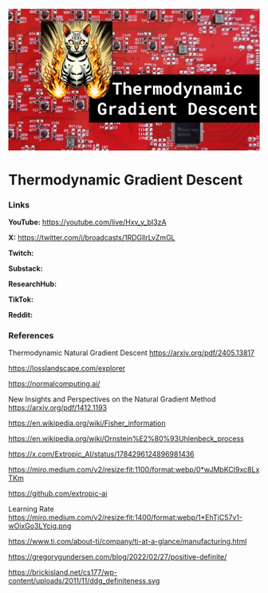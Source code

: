 ![thumbnail](thumbnail.png)

# Thermodynamic Gradient Descent

### Links

**YouTube:** https://youtube.com/live/Hxv_y_bI3zA

**X:** https://twitter.com/i/broadcasts/1RDGllrLvZmGL

**Twitch:**

**Substack:**

**ResearchHub:**

**TikTok:**

**Reddit:**

### References

Thermodynamic Natural Gradient Descent
https://arxiv.org/pdf/2405.13817

https://losslandscape.com/explorer

https://normalcomputing.ai/

New Insights and Perspectives on the Natural Gradient Method
https://arxiv.org/pdf/1412.1193

https://en.wikipedia.org/wiki/Fisher_information

https://en.wikipedia.org/wiki/Ornstein%E2%80%93Uhlenbeck_process

https://x.com/Extropic_AI/status/1784296124896981436

https://miro.medium.com/v2/resize:fit:1100/format:webp/0*wJMbKCI9xc8LxTKm

https://github.com/extropic-ai

Learning Rate
https://miro.medium.com/v2/resize:fit:1400/format:webp/1*EhTjC57v1-wOixGo3LYcig.png

https://www.ti.com/about-ti/company/ti-at-a-glance/manufacturing.html

https://gregorygundersen.com/blog/2022/02/27/positive-definite/

https://brickisland.net/cs177/wp-content/uploads/2011/11/ddg_definiteness.svg
